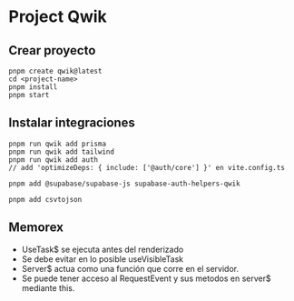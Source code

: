 # Project Qwik

## Crear proyecto

```pwd
pnpm create qwik@latest
cd <project-name>
pnpm install
pnpm start
```

## Instalar integraciones

```pwd
pnpm run qwik add prisma
pnpm run qwik add tailwind
pnpm run qwik add auth
// add 'optimizeDeps: { include: ['@auth/core'] }' en vite.config.ts

pnpm add @supabase/supabase-js supabase-auth-helpers-qwik

pnpm add csvtojson
```

## Memorex

- UseTask$ se ejecuta antes del renderizado
- Se debe evitar en lo posible useVisibleTask
- Server$ actua como una función que corre en el servidor.
- Se puede tener acceso al RequestEvent y sus metodos en server$ mediante this.


